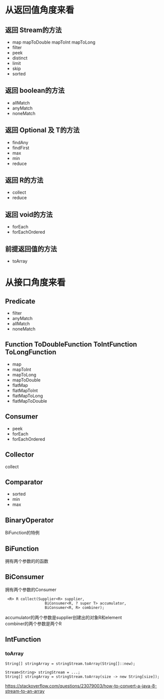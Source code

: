 # 从返回值角度来看
## 返回 Stream的方法

  * map mapToDouble mapToInt mapToLong 
  * filter
  * peek
  * distinct
  * limit
  * skip
  * sorted  
  
##  返回 boolean的方法

  * allMatch
  * anyMatch
  * noneMatch
  
## 返回 Optional<T> 及 T的方法
  
  * findAny 
  * findFirst
  * max
  * min
  * reduce  
  
## 返回 R的方法

  * collect
  * reduce
 
## 返回 void的方法

  * forEach
  * forEachOrdered
  
## 前提返回值的方法

  * toArray
  
# 从接口角度来看
## Predicate

  * filter
  * anyMatch
  * allMatch
  * noneMatch

## Function ToDoubleFunction ToIntFunction  ToLongFunction

  * map
  * mapToInt
  * mapToLong
  * mapToDouble
  * flatMap
  * flatMapToInt
  * flatMapToLong
  * flatMapToDouble

## Consumer

  * peek
  * forEach
  * forEachOrdered

## Collector
collect
## Comparator

  * sorted
  * min
  * max

## BinaryOperator
BiFunction的特例
## BiFunction
拥有两个参数的的函数

## BiConsumer
拥有两个参数的Consumer
```
 <R> R collect(Supplier<R> supplier,
                  BiConsumer<R, ? super T> accumulator,
                  BiConsumer<R, R> combiner);
```
accumulator的两个参数是supplier创建出的对象R和element  
combiner的两个参数是两个R  
## IntFunction

###  toArray
```
String[] stringArray = stringStream.toArray(String[]::new);
```
```
Stream<String> stringStream = ...;
String[] stringArray = stringStream.toArray(size -> new String[size]);
```
https://stackoverflow.com/questions/23079003/how-to-convert-a-java-8-stream-to-an-array

  
